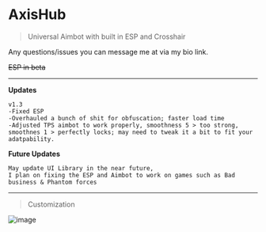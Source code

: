 # AxisHub
> Universal Aimbot with built in ESP and Crosshair



Any questions/issues you can message me at via my bio link.
 
 <s>ESP in beta</s> 
 
---
**Updates** 
~~~
v1.3
-Fixed ESP
-Overhauled a bunch of shit for obfuscation; faster load time
-Adjusted TPS aimbot to work properly, smoothness 5 > too strong, smoothnes 1 > perfectly locks; may need to tweak it a bit to fit your adatpability. 
~~~~

**Future Updates**
~~~
May update UI Library in the near future,
I plan on fixing the ESP and Aimbot to work on games such as Bad business & Phantom forces
~~~
---
> Customization


![image](https://user-images.githubusercontent.com/69432633/230424130-47917c38-9ea3-4e01-ac99-bcaab621834c.png)
